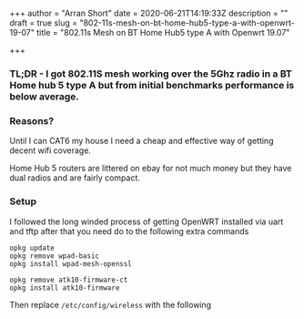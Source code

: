 +++
author = "Arran Short"
date = 2020-06-21T14:19:33Z
description = ""
draft = true
slug = "802-11s-mesh-on-bt-home-hub5-type-a-with-openwrt-19-07"
title = "802.11s Mesh on BT Home Hub5 type A with Openwrt 19.07"

+++




### TL;DR - I got 802.11S mesh working over the 5Ghz radio in a BT Home hub 5 type A but from initial benchmarks performance is below average.



### Reasons?

Until I can CAT6 my house I need a cheap and effective way of getting decent wifi coverage.

Home Hub 5 routers are littered on ebay for not much money but they have dual radios and are fairly compact.

### Setup

I followed the long winded process of getting OpenWRT installed via uart and tftp after that you need do to the following extra commands

```
opkg update
opkg remove wpad-basic
opkg install wpad-mesh-openssl

opkg remove atk10-firmware-ct
opkg install atk10-firmware
```

Then replace `/etc/config/wireless` with the following







